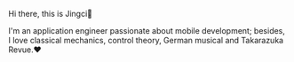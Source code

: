 Hi there, this is Jingci👋

I'm an application engineer passionate about mobile development; besides, I love classical mechanics, control theory, German musical and Takarazuka Revue.:heart:

